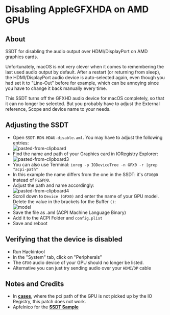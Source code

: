 # Disabling AppleGFXHDA on AMD GPUs

## About
SSDT for disabling the audio output over HDMI/DisplayPort on AMD graphics cards.

Unfortunately, macOS is not very clever when it comes to remembering the last used audio output by default. After a restart (or returning from sleep), the HDMI/DisplayPort audio device is auto-selected again, even though you had set it to "Line-Out" before for example, which can be annoying since you have to change it back manually every time.

This SSDT turns off the GFXHD audio device for macOS completely, so that it can no longer be selected. But you probably have to adjust the External reference, Scope and device name to your needs.

## Adjusting the SSDT
- Open `SSDT-RDN-HDAU-disable.aml`. You may have to adjust the following entries:</br>
	![pasted-from-clipboard](https://user-images.githubusercontent.com/76865553/139533192-c23d384b-89b6-428e-a73d-f889df903930.png)
- Find the name and path of your Graphics card in IORegistry Explorer:</br>
	![pasted-from-clipboard3](https://user-images.githubusercontent.com/76865553/139533202-9f11d658-07c0-4ab1-8e52-531475ca9f9c.png)
- You can also use Terminal: `ioreg -p IODeviceTree -n GFX0 -r |grep "acpi-path"`
- In this example the name differs from the one in the SSDT: it's `GFX0@0` instead of `PEGP@0`.
- Adjust the path and name accordingly:</br>
	![pasted-from-clipboard4](https://user-images.githubusercontent.com/76865553/139533216-157b1461-94e8-4957-b5a6-551d54719f7a.png)
- Scroll down to `Device (GFX0)` and enter the name of your GPU model. Delete the value in the brackets for the Buffer `()`:</br>
	![model](https://user-images.githubusercontent.com/76865553/139533226-0ae045b0-695d-4394-9ebb-946578985a16.png)
- Save the file as .aml (ACPI Machine Language Binary)
- Add it to the ACPI Folder and `config.plist`
- Save and reboot

## Verifying that the device is disabled
- Run Hackintool
- In the "System" tab, click on "Peripherals"
- The `GFX0` audio device of your GPU should no longer be listed.
- Alternative you can just try sending audio over your `HDMI`/`DP` cable

## Notes and Credits
- In [**cases**](https://www.reddit.com/r/hackintosh/comments/wu4pyv/help_failed_to_block_applegfxhdakext_with/), where the pci path of the GPU is not picked up by the IO Registry, this patch does not work.
- Apfelnico for the [**SSDT Sample**](https://www.hackintosh-forum.de/forum/thread/55014-hdmi-audio-mittels-ssdt-entfernen-radeon-vii/?postID=721986#post721986)
